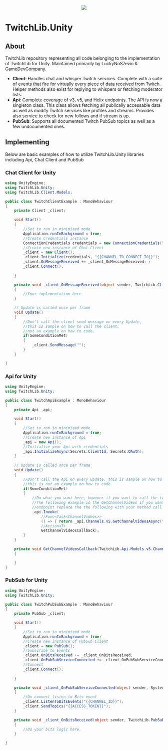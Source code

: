 <p align="center"> 
<img src="http://swiftyspiffy.com/img/twitchlib.png" style="max-height: 300px;">
</p>

# TwitchLib.Unity

## About 
TwitchLib repository representing all code belonging to the implementation of TwitchLib for Unity. Maintained primarily by LuckyNoS7evin & GameDevCompany.

* **Client**: Handles chat and whisper Twitch services. Complete with a suite of events that fire for virtually every piece of data received from Twitch. Helper methods also exist for replying to whispers or fetching moderator lists.
* **Api**: Complete coverage of v3, v5, and Helix endpoints. The API is now a singleton class. This class allows fetching all publically accessable data as well as modify Twitch services like profiles and streams. Provides also service to check for new follows and if stream is up.
* **PubSub**: Supports all documented Twitch PubSub topics as well as a few undocumented ones.

## Implementing
Below are basic examples of how to utilize TwitchLib.Unity libraries including Api, Chat Client and PubSub

### Chat Client for Unity
```csharp
using UnityEngine;
using TwitchLib.Unity;
using TwitchLib.Client.Models;

public class TwitchClientExample : MonoBehaviour
{
    private Client _client;

    void Start()
    {
        //Set to run in minimized mode
        Application.runInBackground = true;
        //Create Credentials instance
        ConnectionCredentials credentials = new ConnectionCredentials("{{USER_TO_CONNECT_AS}}", "{{ACCESS_TOKEN}}");
        //Create new instance of Chat Client
        _client = new Client();
        _client.Initialize(credentials, "{{CHANNEL_TO_CONNECT_TO}}");
        _client.OnMessageReceived += _client_OnMessageReceived; ;
        _client.Connect();
       
    }

    private void _client_OnMessageReceived(object sender, TwitchLib.Client.Events.OnMessageReceivedArgs e)
    {
        //Your implementation here
    }

    // Update is called once per frame
    void Update()
    {
        //Don't call the client send message on every Update, 
        //this is sample on how to call the client,
        //not an example on how to code.
        if(SomeConditionMet)
        {
            _client.SendMessage("");   
        }
    }

}
```

### Api for Unity
```csharp
using UnityEngine;
using TwitchLib.Unity;

public class TwitchApiExample : MonoBehaviour
{
    private Api _api;

    void Start()
    {
        //Set to run in minimized mode
        Application.runInBackground = true;
        //Create new instance of Api
        _api = new Api();
        //Initialize your Api with credentials
        _api.InitializeAsync(Secrets.ClientId, Secrets.OAuth);
    }
    
    // Update is called once per frame
    void Update()
    {
        //Don't call the Api on every Update, this is sample on how to call the Api,
        //this is not an example on how to code.
        if(SomeConditionMet)
        {
            //Do what you want here, however if you want to call the twitch API this can be done as follows. 
            //The following example is the GetChannelVideos if you want to call any TwitchLib.Api
            //endpoint replace the the following with your method call "_api.Channels.v5.GetChannelVideosAsync("{{CHANNEL_ID}}");"
            _api.Invoke(
                //Func<Task<ChannelVideos>>
                () => { return _api.Channels.v5.GetChannelVideosAsync("14900522"); },
                //Action<T>
                GetChannelVideosCallback);
        }
    }

    private void GetChannelVideosCallback(TwitchLib.Api.Models.v5.Channels.ChannelVideos e)
    {

    }
}


```

### PubSub for Unity
```csharp
using UnityEngine;
using TwitchLib.Unity;

public class TwitchPubSubExample : MonoBehaviour
{
    private PubSub _client;

    void Start()
    {
        //Set to run in minimized mode
        Application.runInBackground = true;
        //Create new instance of PubSub Client
        _client = new PubSub();
        //Subscribe to Events
        _client.OnBitsReceived += _client_OnBitsReceived;
        _client.OnPubSubServiceConnected += _client_OnPubSubServiceConnected;
        //Connect
        _client.Connect();
       
    }

    private void _client_OnPubSubServiceConnected(object sender, System.EventArgs e)
    {
        //On connect listen to Bits event
        _client.ListenToBitsEvents("{{CHANNEL_ID}}");
        _client.SendTopics("{{ACCESS_TOKEN}}");
    }

    private void _client_OnBitsReceived(object sender, TwitchLib.PubSub.Events.OnBitsReceivedArgs e)
    {
        //Do your bits logic here.
    }

}

```

